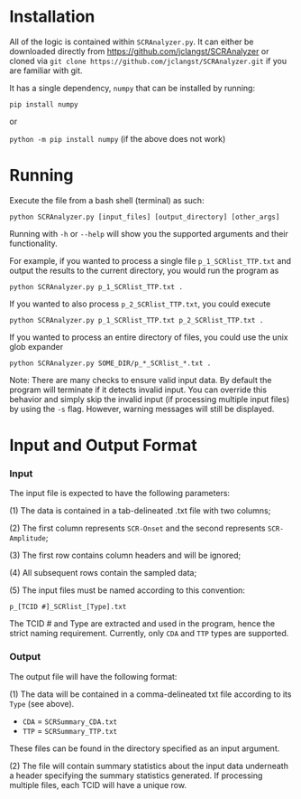 # Installation

All of the logic is contained within ``SCRAnalyzer.py``. It can either be downloaded directly from https://github.com/jclangst/SCRAnalyzer
or cloned via ``git clone https://github.com/jclangst/SCRAnalyzer.git`` if you are familiar with git.

It has a single dependency, `numpy` that can be installed by running:

`pip install numpy`

or

`python -m pip install numpy` (if the above does not work)

# Running

Execute the file from a bash shell (terminal) as such:

``python SCRAnalyzer.py [input_files] [output_directory] [other_args]``

Running with `-h` or `--help` will show you the supported arguments and their functionality.

For example, if you wanted to process a single file `p_1_SCRlist_TTP.txt` and output the results to the
current directory, you would run the program as

``python SCRAnalyzer.py p_1_SCRlist_TTP.txt . ``

If you wanted to also process `p_2_SCRlist_TTP.txt`, you could execute

``python SCRAnalyzer.py p_1_SCRlist_TTP.txt p_2_SCRlist_TTP.txt . ``

If you wanted to process an entire directory of files, you could use the unix glob expander

``python SCRAnalyzer.py SOME_DIR/p_*_SCRlist_*.txt . ``

Note: There are many checks to ensure valid input data. By default the program will terminate
if it detects invalid input. You can override this behavior and simply skip the invalid input
(if processing multiple input files) by using the `-s` flag. However, warning messages will still
be displayed.


# Input and Output Format

### Input
The input file is expected to have the following parameters:

(1) The data is contained in a tab-delineated .txt file with two columns;

(2) The first column represents `SCR-Onset`	and the second represents `SCR-Amplitude`;

(3) The first row contains column headers and will be ignored;

(4) All subsequent rows contain the sampled data;

(5) The input files must be named according to this convention:

``p_[TCID #]_SCRlist_[Type].txt``

The TCID # and Type are extracted and used in the program, hence the strict naming
requirement. Currently, only ``CDA`` and ``TTP`` types are supported.

### Output

The output file will have the following format:

(1) The data will be contained in a comma-delineated txt file according to its `Type` (see above).
- `CDA` = `SCRSummary_CDA.txt`
- `TTP` = `SCRSummary_TTP.txt`

These files can be found in the directory specified as an input argument.

(2) The file will contain summary statistics about the input data underneath a header specifying
the summary statistics generated. If processing multiple files, each TCID will have a unique row.